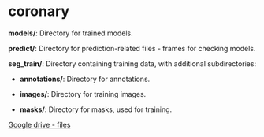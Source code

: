 # coronary

**models/**: Directory for trained models. 

**predict/**: Directory for prediction-related files - frames for checking models.

**seg_train/**: Directory containing training data, with additional subdirectories:

- **annotations/**: Directory for annotations.

- **images/**: Directory for training images.

- **masks/**: Directory for masks, used for training.

[Google drive - files](https://drive.google.com/file/d/1I9Nwq2kqqhiBYzR7a7eVd2BjDg7vZ13f/view?usp=drive_link)
